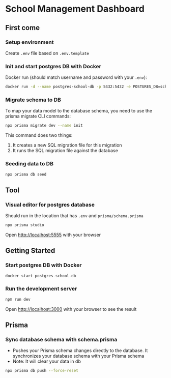 # School Management Dashboard

## First come

### Setup environment
Create `.env` file based on `.env.template`

### Init and start postgres DB with Docker
Docker run (should match username and password with your `.env`):
```sh
docker run -d --name postgres-school-db -p 5432:5432 -e POSTGRES_DB=school -e POSTGRES_USER=[your db username] -e POSTGRES_PASSWORD=[your db password] postgres:latest
```

### Migrate schema to DB
To map your data model to the database schema, you need to use the prisma migrate CLI commands:
```sh
npx prisma migrate dev --name init
```
This command does two things:
1. It creates a new SQL migration file for this migration
2. It runs the SQL migration file against the database

### Seeding data to DB
```sh
npx prisma db seed
```

## Tool

### Visual editor for postgres database
Should run in the location that has `.env` and `prisma/schema.prisma`
```sh
npx prisma studio
```
Open [http://localhost:5555](http://localhost:5555) with your browser

## Getting Started

### Start postgres DB with Docker
```sh
docker start postgres-school-db
```

### Run the development server
```bash
npm run dev
```

Open [http://localhost:3000](http://localhost:3000) with your browser to see the result

## Prisma

### Sync database schema with schema.prisma

- Pushes your Prisma schema changes directly to the database. It synchronizes your database schema with your Prisma schema
- Note: It will clear your data in db

```sh
npx prisma db push --force-reset
```